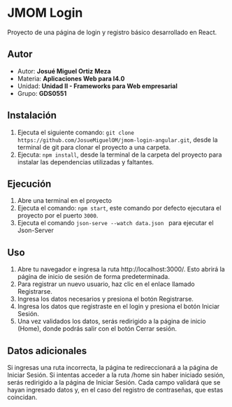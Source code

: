 # JMOM Login
Proyecto de una página de login y registro básico desarrollado en React.

## Autor
- Autor: **Josué Miguel Ortiz Meza**
- Materia: **Aplicaciones Web para I4.0**
- Unidad: **Unidad II - Frameworks para Web empresarial**
- Grupo: **GDS0551**

## Instalación

1. Ejecuta el siguiente comando: `git clone https://github.com/JosueMiguelOM/jmom-login-angular.git`, desde la terminal de git para clonar el proyecto a una carpeta.
2. Ejecuta: `npm install`, desde la terminal de la carpeta del proyecto para instalar las dependencias utilizadas y faltantes.

## Ejecución
1. Abre una terminal en el proyecto
2. Ejecuta el comando: `npm start`, este comando por defecto ejecutara el proyecto por el puerto `3000`.
3. Ejecuta el comando `json-serve --watch data.json ` para ejecutar el Json-Server

## Uso
1. Abre tu navegador e ingresa la ruta http://localhost:3000/. Esto abrirá la página de inicio de sesión de forma predeterminada.
2. Para registrar un nuevo usuario, haz clic en el enlace llamado Registrarse.
3. Ingresa los datos necesarios y presiona el botón Registrarse.
4. Ingresa los datos que registraste en el login y presiona el botón Iniciar Sesión.
5. Una vez validados los datos, serás redirigido a la página de inicio (Home), donde podrás salir con el botón Cerrar sesión.

## Datos adicionales
Si ingresas una ruta incorrecta, la página te redireccionará a la página de Iniciar Sesión.
Si intentas acceder a la ruta /home sin haber iniciado sesión, serás redirigido a la página de Iniciar Sesión.
Cada campo validará que se hayan ingresado datos y, en el caso del registro de contraseñas, que estas coincidan.
